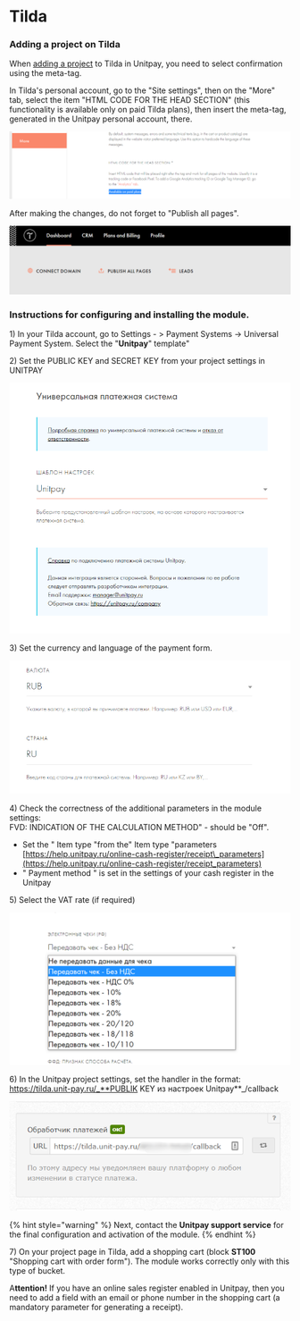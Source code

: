 # Tilda

### Adding a project on Tilda

When [adding a project](https://help.unitpay.ru/v/master/first_steps/adding-project) to Tilda in Unitpay, you need to select confirmation using the meta-tag. 

In Tilda's personal account, go to the "Site settings", then on the "More" tab, select the item "HTML CODE FOR THE HEAD SECTION" \(this functionality is available only on paid Tilda plans\), then insert the meta-tag, generated in the Unitpay personal account, there.

![](../../.gitbook/assets/image%20%2857%29.png)

After making the changes, do not forget to "Publish all pages".

![](../../.gitbook/assets/image%20%2856%29.png)

### Instructions for configuring and installing the module.

1\) In your Tilda account, go to Settings - &gt; Payment Systems -&gt; Universal Payment System. Select the "**Unitpay**" template"

2\) Set the PUBLIC KEY and SECRET KEY from your project settings in UNITPAY

![](../../.gitbook/assets/1%20%2842%29.png)

3\) Set the currency and language of the payment form.

![](../../.gitbook/assets/2%20%2827%29.png)

4\) Check the correctness of the additional parameters in the module settings:  
FVD: INDICATION OF THE CALCULATION METHOD" - should be "Off".  
- Set the " Item type "from the" Item type "parameters [https://help.unitpay.ru/online-cash-register/receipt\_parameters](https://help.unitpay.ru/online-cash-register/receipt_parameters)   
- " Payment method " is set in the settings of your cash register in the Unitpay

5\) Select the VAT rate \(if required\)

![](../../.gitbook/assets/3%20%2812%29.png)

6\) In the Unitpay project settings, set the handler in the format:   
https://tilda.unit-pay.ru/_**PUBLIK KEY из настроек Unitpay**_/callback

![](../../.gitbook/assets/5%20%284%29.png)

{% hint style="warning" %}
Next, contact the **Unitpay support service** for the final configuration and activation of the module.
{% endhint %}

7\) On your project page in Tilda, add a shopping cart \(block **ST100** "Shopping cart with order form"\). The module works correctly only with this type of bucket.   
  
A**ttention!** If you have an online sales register enabled in Unitpay, then you need to add a field with an email or phone number in the shopping cart \(a mandatory parameter for generating a receipt\).

